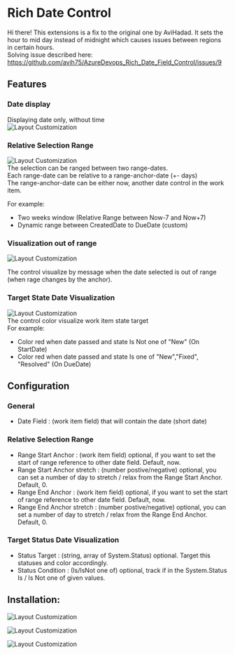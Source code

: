 # Rich Date Control
Hi there! This extensions is a fix to the original one by AviHadad. 
It sets the hour to mid day instead of midnight which causes issues between regions in certain hours.  
Solving issue described here: https://github.com/avih75/AzureDevops_Rich_Date_Field_Control/issues/9

## Features
### Date display
Displaying date only, without time  
![Layout Customization](img/B1.png)

### Relative Selection Range
![Layout Customization](img/C1.png)  
The selection can be ranged between two range-dates.  
Each range-date can be relative to a range-anchor-date (+- days)  
The range-anchor-date can be either now, another date control in the work item.

For example: 
* Two weeks window (Relative Range between Now-7 and Now+7)
* Dynamic range between CreatedDate to DueDate (custom)

### Visualization out of range
![Layout Customization](img/D1.png)

The control visualize by message when the date selected is out of range (when rage changes by the anchor).

### Target State Date Visualization
![Layout Customization](img/B2.png)  
The control color visualize work item state target  
For example:  
- Color red when date passed and state Is Not one of "New" (On StartDate)
- Color red when date passed and state Is one of "New","Fixed", "Resolved" (On DueDate)

## Configuration
### General
* Date Field                    : (work item field) that will contain the date (short date) 

### Relative Selection Range
* Range Start Anchor            : (work item field) optional, if you want to set the start of range reference to other date field. Default, now.
* Range Start Anchor stretch    : (number postive/negative) optional, you can set a number of day to stretch / relax from the Range Start Anchor. Default, 0.
* Range End Anchor              : (work item field) optional, if you want to set the start of range reference to other date field. Default, now.
* Range End Anchor stretch      : (number postive/negative) optional, you can set a number of day to stretch / relax from the Range End Anchor. Default, 0.

### Target Status Date Visualization
* Status Target                 : (string, array of System.Status) optional. Target this statuses and color accordingly.
* Status Condition              : (Is/IsNot one of) optional, track if in the System.Status Is / Is Not one of given values.  


## Installation:

![Layout Customization](img/A1.png)

![Layout Customization](img/A2.png)

![Layout Customization](img/A3.png)

